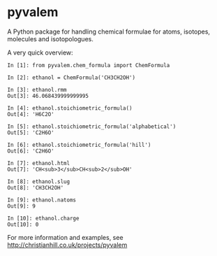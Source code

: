 # pyvalem
A Python package for handling chemical formulae for atoms, isotopes, molecules and isotopologues.

A very quick overview:

    In [1]: from pyvalem.chem_formula import ChemFormula

    In [2]: ethanol = ChemFormula('CH3CH2OH')

    In [3]: ethanol.rmm
    Out[3]: 46.068439999999995

    In [4]: ethanol.stoichiometric_formula()
    Out[4]: 'H6C2O'

    In [5]: ethanol.stoichiometric_formula('alphabetical')
    Out[5]: 'C2H6O'

    In [6]: ethanol.stoichiometric_formula('hill')
    Out[6]: 'C2H6O'

    In [7]: ethanol.html
    Out[7]: 'CH<sub>3</sub>CH<sub>2</sub>OH'

    In [8]: ethanol.slug
    Out[8]: 'CH3CH2OH'

    In [9]: ethanol.natoms
    Out[9]: 9

    In [10]: ethanol.charge
    Out[10]: 0

For more information and examples, see http://christianhill.co.uk/projects/pyvalem
